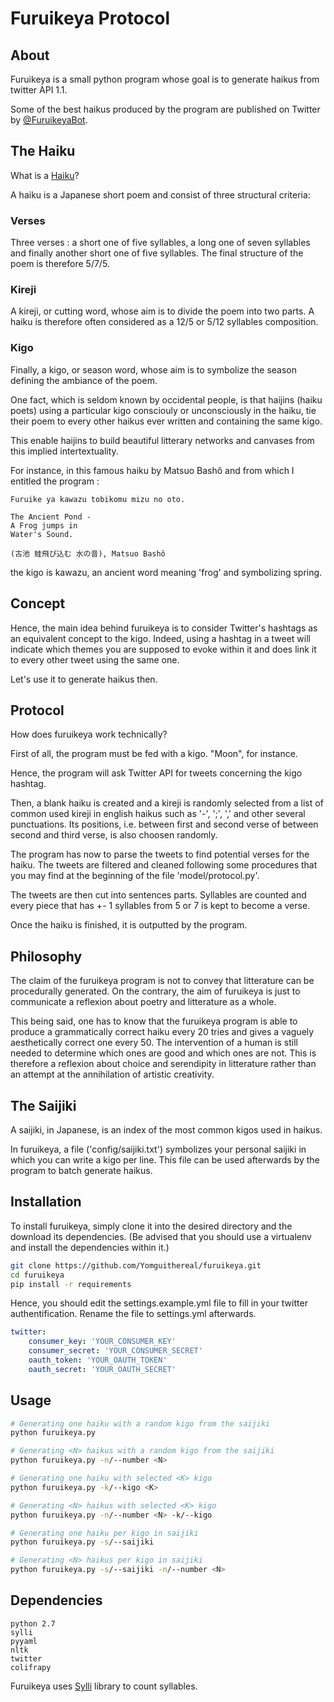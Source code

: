 # Furuikeya Protocol

## About
Furuikeya is a small python program whose goal is to generate haikus from twitter API 1.1.

Some of the best haikus produced by the program are published on Twitter by [@FuruikeyaBot](https://twitter.com/FuruikeyaBot).

## The Haiku
What is a [Haiku](http://en.wikipedia.org/wiki/Haiku)?

A haiku is a Japanese short poem and consist of three structural criteria:

### Verses
Three verses : a short one of five syllables, a long one of seven syllables and finally another short one of five syllables.
The final structure of the poem is therefore 5/7/5.

### Kireji
A kireji, or cutting word, whose aim is to divide the poem into two parts. A haiku is therefore often considered as a 12/5 or 5/12 syllables composition.

### Kigo
Finally, a kigo, or season word, whose aim is to symbolize the season defining the ambiance of the poem.

One fact, which is seldom known by occidental people, is that haijins (haiku poets) using a particular kigo
consciouly or unconsciously in the haiku, tie their poem to every other haikus ever written and containing the same kigo.

This enable haijins to build beautiful litterary networks and canvases from this implied intertextuality.

For instance, in this famous haiku by Matsuo Bashô and from which I entitled the program :

```
Furuike ya kawazu tobikomu mizu no oto.

The Ancient Pond -
A Frog jumps in
Water's Sound.

(古池 蛙飛び込む 水の音), Matsuo Bashô
```
the kigo is kawazu, an ancient word meaning 'frog' and symbolizing spring.

## Concept
Hence, the main idea behind furuikeya is to consider Twitter's hashtags as an equivalent concept to the kigo.
Indeed, using a hashtag in a tweet will indicate which themes you are supposed to evoke within it and does
link it to every other tweet using the same one.

Let's use it to generate haikus then.

## Protocol
How does furuikeya work technically?

First of all, the program must be fed with a kigo. "Moon", for instance.

Hence, the program will ask Twitter API for tweets concerning the kigo hashtag.

Then, a blank haiku is created and a kireji is randomly selected from a list of common used kireji
in english haikus such as '-', ';', ',' and other several punctuations. Its positions, i.e. between first and
second verse of between second and third verse, is also choosen randomly.

The program has now to parse the tweets to find potential verses for the haiku. The tweets are filtered and cleaned
following some procedures that you may find at the beginning of the file 'model/protocol.py'.

The tweets are then cut into sentences parts. Syllables are counted and every piece that has +- 1 syllables from 5 or 7 is kept to
become a verse.

Once the haiku is finished, it is outputted by the program.

## Philosophy
The claim of the furuikeya program is not to convey that litterature can be procedurally generated. On the contrary, the aim of
furuikeya is just to communicate a reflexion about poetry and litterature as a whole.

This being said, one has to know that the furuikeya program is able to produce a grammatically correct haiku
every 20 tries and gives a vaguely aesthetically correct one every 50. The intervention of a human is still needed to
determine which ones are good and which ones are not. This is therefore a reflexion about choice and serendipity in
litterature rather than an attempt at the annihilation of artistic creativity.

## The Saijiki
A saijiki, in Japanese, is an index of the most common kigos used in haikus.

In furuikeya, a file ('config/saijiki.txt') symbolizes your personal saijiki in which you can write
a kigo per line. This file can be used afterwards by the program to batch generate haikus.

## Installation
To install furuikeya, simply clone it into the desired directory and the download its dependencies.
(Be advised that you should use a virtualenv and install the dependencies within it.)

```sh
git clone https://github.com/Yomguithereal/furuikeya.git
cd furuikeya
pip install -r requirements
```

Hence, you should edit the settings.example.yml file to fill in your twitter authentification. Rename the file to
settings.yml afterwards.

```yaml
twitter:
    consumer_key: 'YOUR_CONSUMER_KEY'
    consumer_secret: 'YOUR_CONSUMER_SECRET'
    oauth_token: 'YOUR_OAUTH_TOKEN'
    oauth_secret: 'YOUR_OAUTH_SECRET'
```

## Usage

```sh
# Generating one haiku with a random kigo from the saijiki
python furuikeya.py

# Generating <N> haikus with a random kigo from the saijiki
python furuikeya.py -n/--number <N>

# Generating one haiku with selected <K> kigo
python furuikeya.py -k/--kigo <K>

# Generating <N> haikus with selected <K> kigo
python furuikeya.py -n/--number <N> -k/--kigo

# Generating one haiku per kigo in saijiki
python furuikeya.py -s/--saijiki

# Generating <N> haikus per kigo in saijiki
python furuikeya.py -s/--saijiki -n/--number <N>
```
## Dependencies
	
	python 2.7
	sylli
	pyyaml
	nltk
	twitter
	colifrapy

Furuikeya uses [Sylli](http://sylli.sourceforge.net/install.html) library to count syllables.
